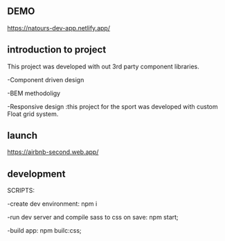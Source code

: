 <!-- <img src="https://github.com/LazyAnTT/natour-dev-app/blob/master/public/intro.JPG" style="width:700px;" /> -->

## DEMO
https://natours-dev-app.netlify.app/

## introduction to project
This project was developed with out 3rd party component libraries. 

-Component driven design

-BEM methodoligy

-Responsive design :this project for the sport was developed with custom Float grid system. 

 

## launch
https://airbnb-second.web.app/


## development

SCRIPTS:

-create dev environment:
npm i

-run dev server and compile sass to css on save:
npm start;


-build app: 
npm builc:css;


